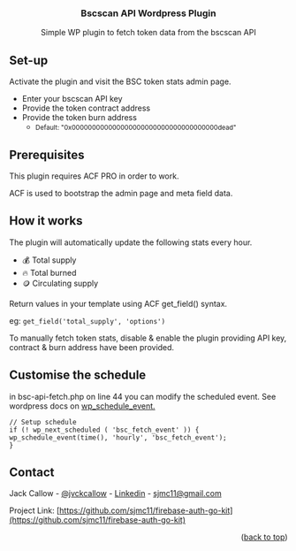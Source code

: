 <div align="center">

<h3 align="center">Bscscan API Wordpress Plugin</h3>

  <p align="center">
    Simple WP plugin to fetch token data from the bscscan API
  </p>
</div>

## Set-up

Activate the plugin and visit the BSC token stats admin page.

- Enter your bscscan API key
- Provide the token contract address
- Provide the token burn address
    - <small>Default: "0x000000000000000000000000000000000000dead"</small>

## Prerequisites

This plugin requires ACF PRO in order to work.

ACF is used to bootstrap the admin page and meta field data.

## How it works

The plugin will automatically update the following stats every hour.

- 💰 Total supply
- 🔥 Total burned
- 🪙 Circulating supply

Return values in your template using ACF get_field() syntax.

eg: `get_field('total_supply', 'options')`

To manually fetch token stats, disable & enable the plugin providing API key, contract & burn address have been provided.

## Customise the schedule

in bsc-api-fetch.php on line 44 you can modify the scheduled event.
See wordpress docs on [wp_schedule_event.](https://developer.wordpress.org/reference/functions/wp_schedule_event/) 

```
// Setup schedule
if (! wp_next_scheduled ( 'bsc_fetch_event' )) {
wp_schedule_event(time(), 'hourly', 'bsc_fetch_event');
}
```

<!-- CONTACT -->
## Contact

Jack Callow - [@jvckcallow](https://twitter.com/jvckcallow) - [Linkedin](https://www.linkedin.com/in/jack-callow-11002b8a/) - sjmc11@gmail.com

Project Link: [https://github.com/sjmc11/firebase-auth-go-kit](https://github.com/sjmc11/firebase-auth-go-kit)

<p align="right">(<a href="#top">back to top</a>)</p>
